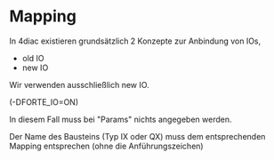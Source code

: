 Mapping
=======


In 4diac existieren grundsätzlich 2 Konzepte zur Anbindung von IOs, 

* old IO
* new IO

Wir verwenden ausschließlich new IO. 

(-DFORTE_IO=ON)

In diesem Fall muss bei "Params" nichts angegeben werden. 

Der Name des Bausteins (Typ IX oder QX) muss dem entsprechenden Mapping entsprechen (ohne die Anführungszeichen)



